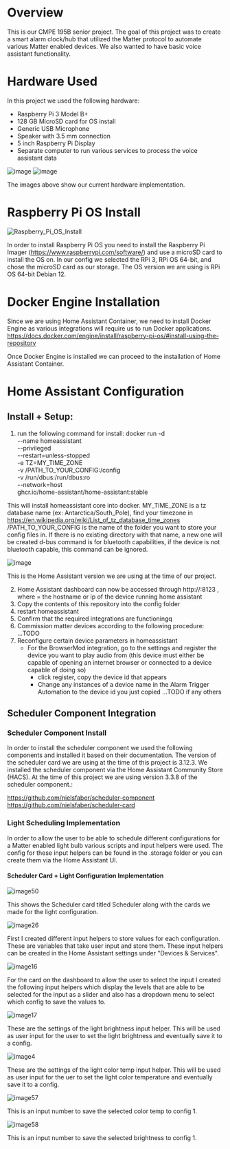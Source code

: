 # Overview
This is our CMPE 195B senior project. The goal of this project was to create a smart alarm clock/hub that utilized the Matter protocol to automate various Matter enabled devices. We also wanted to have basic voice assistant functionality.

# Hardware Used
In this project we used the following hardware:
- Raspberry Pi 3 Model B+
- 128 GB MicroSD card for OS install
- Generic USB Microphone
- Speaker with 3.5 mm connection
- 5 inch Raspberry Pi Display
- Separate computer to run various services to process the voice assistant data

![image](https://github.com/user-attachments/assets/7c61d234-c8f7-4c76-a245-99bfbaf7bf3f)
![image](https://github.com/user-attachments/assets/e6cc2abc-3600-4866-b90d-697d0a20c307)

The images above show our current hardware implementation.

# Raspberry Pi OS Install
![Raspberry_Pi_OS_Install](https://github.com/user-attachments/assets/62f728f9-0f50-4e1d-bcfd-d3fb5d24c8d4)

In order to install Raspberry Pi OS you need to install the Raspberry Pi Imager (https://www.raspberrypi.com/software/) and use a microSD card to install the OS on. In our config we selected the RPi 3, RPi OS 64-bit, and chose the microSD card as our storage. The OS version we are using is RPi OS 64-bit Debian 12.

# Docker Engine Installation
Since we are using Home Assistant Container, we need to install Docker Engine as various integrations will require us to run Docker applications.
https://docs.docker.com/engine/install/raspberry-pi-os/#install-using-the-repository

Once Docker Engine is installed we can proceed to the installation of Home Assistant Container.

# Home Assistant Configuration
## Install + Setup:
1) run the following command for install:
   docker run -d \
  --name homeassistant \
  --privileged \
  --restart=unless-stopped \
  -e TZ=MY_TIME_ZONE \
  -v /PATH_TO_YOUR_CONFIG:/config \
  -v /run/dbus:/run/dbus:ro \
  --network=host \
  ghcr.io/home-assistant/home-assistant:stable

  This will install homeassistant core into docker. MY_TIME_ZONE is a tz database name (ex: Antarctica/South_Pole), find your timezone in https://en.wikipedia.org/wiki/List_of_tz_database_time_zones
  /PATH_TO_YOUR_CONFIG is the name of the folder you want to store your config files in. If there is no existing directory with that name, a new one will be created
  d-bus command is for bluetooth capabilities, if the device is not bluetooth capable, this command can be ignored.

  ![image](https://github.com/user-attachments/assets/751f5bfe-e882-49fb-99e3-f1b26f38cf5b)
  
  This is the Home Assistant version we are using at the time of our project.

2) Home Assistant dashboard can now be accessed through http://<host>:8123 , where <host> = the hostname or ip of the device running home assistant
3) Copy the contents of this repository into the config folder
4) restart homeassistant
5) Confirm that the required integrations are functioningq
6) Commission matter devices according to the following procedure:
    ...TODO
7) Reconfigure certain device parameters in homeassistant
   - For the BrowserMod integration, go to the settings and register the device you want to play audio from (this device must either be capable of opening an internet browser or connected to a device capable of doing so)
      - click register, copy the device id that appears
      - Change any instances of a device name in the Alarm Trigger Automation to the device id you just copied
  ...TODO if any others

## Scheduler Component Integration
### Scheduler Component Install
In order to install the scheduler component we used the following components and installed it based on their documentation. The version of the scheduler card we are using at the time of this project is 3.12.3. We installed the scheduler component via the Home Assistant Community Store (HACS). At the time of this project we are using version 3.3.8 of the scheduler component.:

https://github.com/nielsfaber/scheduler-component
https://github.com/nielsfaber/scheduler-card

### Light Scheduling Implementation
In order to allow the user to be able to schedule different configurations for a Matter enabled light bulb various scripts and input helpers were used. The config for these input helpers can be found in the .storage folder or you can create them via the Home Assistant UI.

#### Scheduler Card + Light Configuration Implementation
![image50](https://github.com/user-attachments/assets/afe6aefe-ff1e-42ed-9246-823eb1cb922a)

This shows the Scheduler card titled Scheduler along with the cards we made for the light configuration.

![image26](https://github.com/user-attachments/assets/a4671082-bf1e-49b0-9258-788fc0a1639b)

First I created different input helpers to store values for each configuration. These are variables that take user input and store them. These input helpers can be created in the Home Assistant settings under "Devices & Services".

![image16](https://github.com/user-attachments/assets/1f365a05-3758-4012-9f2a-7c611dc35ba2)

For the card on the dashboard to allow the user to select the input I created the following input helpers which display the levels that are able to be selected for the input as a slider and also has a dropdown menu to select which config to save the values to.

![image17](https://github.com/user-attachments/assets/01d71cc4-9024-40f3-aac8-18c4a370733e)

These are the settings of the light brightness input helper. This will be used as user input for the user to set the light brightness and eventually save it to a config.

![image4](https://github.com/user-attachments/assets/c50e47af-43a0-40e7-aa1d-0b6d7d068515)

These are the settings of the light color temp input helper. This will be used as user input for the uer to set the light color temperature and eventually save it to a config.

![image57](https://github.com/user-attachments/assets/270dc098-8ae3-4b02-9917-4cb3bb25ea37)

This is an input number to save the selected color temp to config 1.

![image58](https://github.com/user-attachments/assets/cb24c244-a8c3-4979-a484-46b08bf1a6c2)

This is an input number to save the selected brightness to config 1.



